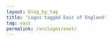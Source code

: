 ```yaml
---
layout: blog_by_tag
title: 'Logos tagged East of England'
tag: east
permalink: /unilogos/east/
---
```

